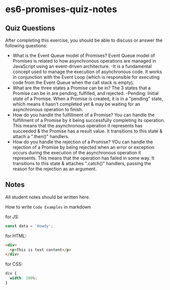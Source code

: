 # es6-promises-quiz-notes

## Quiz Questions

After completing this exercise, you should be able to discuss or answer the following questions:

- What is the Event Queue model of Promises?
  Event Queue model of Promises is related to how asynchronous operations are managed in JavaScript using an event-driven architecture.
  -It is a fundamental concept used to manage the execution of asynchronous code. It works in conjunction with the Event Loop (which is responsible for executing code from the Event Queue when the call stack is empty).
- What are the three states a Promise can be in?
  The 3 states that a Promise can be in are pending, fulfilled, and rejected.
  -Pending: Initial state of a Promise. When a Promise is created, it is in a "pending" state, which means it hasn't completed yet & may be waiting for an asynchronous operation to finish.
- How do you handle the fulfillment of a Promise?
  You can handle the fulfillment of a Promise by it being successfully completing its operation. This means that the asynchronous operation it represents has succeeded & the Promise has a result value. It transitions to this state & attach a ".then()" handlers.
- How do you handle the rejection of a Promise?
  YOu can handle the rejection of a Promise by being rejected when an error or exception occurs during the execution of the asynchronous operation it represents. This means that the operation has failed in some way. It transitions to this state & attaches ".catch()" handlers, passing the reason for the rejection as an argument.

## Notes

All student notes should be written here.

How to write `Code Examples` in markdown

for JS:

```javascript
const data = 'Howdy';
```

for HTML:

```html
<div>
  <p>This is text content</p>
</div>
```

for CSS:

```css
div {
  width: 100%;
}
```
